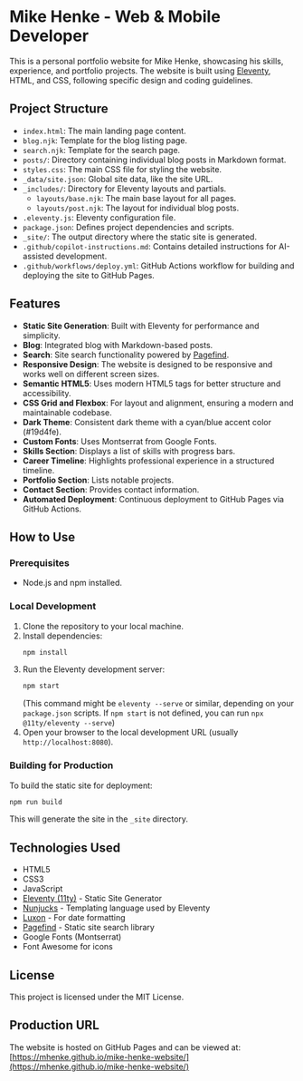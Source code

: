 # Mike Henke - Web & Mobile Developer

This is a personal portfolio website for Mike Henke, showcasing his skills, experience, and portfolio projects. The website is built using [Eleventy](https://www.11ty.dev/), HTML, and CSS, following specific design and coding guidelines.

## Project Structure

- `index.html`: The main landing page content.
- `blog.njk`: Template for the blog listing page.
- `search.njk`: Template for the search page.
- `posts/`: Directory containing individual blog posts in Markdown format.
- `styles.css`: The main CSS file for styling the website.
- `_data/site.json`: Global site data, like the site URL.
- `_includes/`: Directory for Eleventy layouts and partials.
  - `layouts/base.njk`: The main base layout for all pages.
  - `layouts/post.njk`: The layout for individual blog posts.
- `.eleventy.js`: Eleventy configuration file.
- `package.json`: Defines project dependencies and scripts.
- `_site/`: The output directory where the static site is generated.
- `.github/copilot-instructions.md`: Contains detailed instructions for AI-assisted development.
- `.github/workflows/deploy.yml`: GitHub Actions workflow for building and deploying the site to GitHub Pages.

## Features

- **Static Site Generation**: Built with Eleventy for performance and simplicity.
- **Blog**: Integrated blog with Markdown-based posts.
- **Search**: Site search functionality powered by [Pagefind](https://pagefind.app/).
- **Responsive Design**: The website is designed to be responsive and works well on different screen sizes.
- **Semantic HTML5**: Uses modern HTML5 tags for better structure and accessibility.
- **CSS Grid and Flexbox**: For layout and alignment, ensuring a modern and maintainable codebase.
- **Dark Theme**: Consistent dark theme with a cyan/blue accent color (#19d4fe).
- **Custom Fonts**: Uses Montserrat from Google Fonts.
- **Skills Section**: Displays a list of skills with progress bars.
- **Career Timeline**: Highlights professional experience in a structured timeline.
- **Portfolio Section**: Lists notable projects.
- **Contact Section**: Provides contact information.
- **Automated Deployment**: Continuous deployment to GitHub Pages via GitHub Actions.

## How to Use

### Prerequisites
- Node.js and npm installed.

### Local Development
1. Clone the repository to your local machine.
2. Install dependencies:
   ```bash
   npm install
   ```
3. Run the Eleventy development server:
   ```bash
   npm start 
   ```
   (This command might be `eleventy --serve` or similar, depending on your `package.json` scripts. If `npm start` is not defined, you can run `npx @11ty/eleventy --serve`)
4. Open your browser to the local development URL (usually `http://localhost:8080`).

### Building for Production
To build the static site for deployment:
```bash
npm run build
```
This will generate the site in the `_site` directory.

## Technologies Used

- HTML5
- CSS3
- JavaScript
- [Eleventy (11ty)](https://www.11ty.dev/) - Static Site Generator
- [Nunjucks](https://mozilla.github.io/nunjucks/) - Templating language used by Eleventy
- [Luxon](https://moment.github.io/luxon/) - For date formatting
- [Pagefind](https://pagefind.app/) - Static site search library
- Google Fonts (Montserrat)
- Font Awesome for icons

## License

This project is licensed under the MIT License.

## Production URL

The website is hosted on GitHub Pages and can be viewed at: [https://mhenke.github.io/mike-henke-website/](https://mhenke.github.io/mike-henke-website/)
